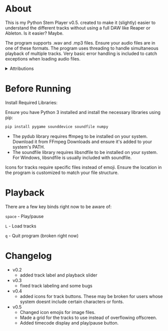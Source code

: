 # About
This is my Python Stem Player v0.5. created to make it (slightly) easier to understand the different tracks without using a full DAW like Reaper or Ableton. Is it easier? Maybe. 

The program supports .wav and .mp3 files. Ensure your audio files are in one of these formats.
The program uses threading to handle simultaneous playback of multiple tracks.
Very basic error handling is included to catch exceptions when loading audio files.
<details>
<summary>Attributions</summary>
<ul>
<li><a href="https://www.flaticon.com/free-icons/drum" title="drum icons">Drum icons created by Smashicons - Flaticon</a></li>
<li><a href="https://www.flaticon.com/free-icons/headstock" title="headstock icons">Headstock icons created by Smashicons - Flaticon</a></li>
<li><a href="https://www.flaticon.com/free-icons/mixer" title="mixer icons">Mixer icons created by Vitaly Gorbachev - Flaticon</a></li>
<li><a href="https://www.flaticon.com/free-icons/microphone" title="microphone icons">Microphone icons created by sonnycandra - Flaticon</a></li>
<li><a href="https://www.flaticon.com/free-icons/electric-guitar" title="electric guitar icons">Electric guitar icons created by Yellow Frog Factory - Flaticon</a></li>
<li><a href="https://www.flaticon.com/free-icons/mixing-table" title="mixing table icons">Mixer icons created by Freepik - Flaticon</a></li>
<li><a href="https://www.flaticon.com/free-icons/music" title="music icons">Music icons created by Freepik - Flaticon</a></li>
<li><a href="https://www.flaticon.com/free-icons/radio" title="radio icons">Radio icons created by Freepik - Flaticon</a></li>
<li><a href="https://www.flaticon.com/free-icons/piano" title="piano icons">Piano icons created by Freepik - Flaticon</a></li>
</ul>
</details>

# Before Running
Install Required Libraries:

Ensure you have Python 3 installed and install the necessary libraries using pip:
```bash
pip install pygame sounddevice soundfile numpy
```
* The pydub library requires ffmpeg to be installed on your system. Download it from FFmpeg Downloads and ensure it's added to your system's PATH.
* The soundfile library requires libsndfile to be installed on your system. For Windows, libsndfile is usually included with soundfile.

Icons for tracks require specific files instead of emoji. Ensure the location in the program is customized to match your file structure. 


# Playback
There are a few key binds right now to be aware of:

`space` - Play/pause

`L` - Load tracks

`q` - Quit program (broken right now)

# Changelog

- v0.2
    - added track label and playback slider
- v0.3
    - fixed track labeling and some bugs
- v0.4
    - added icons for track buttons. These may be broken for users whose system doesnt include certain characters or fonts. 
- v0.5
    - Changed icon emojis for image files. 
    - Made a grid for the tracks to use instead of overflowing offscreen. 
    - Added timecode display and play/pause button.
